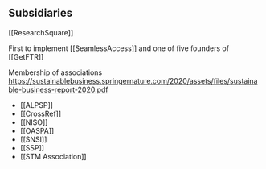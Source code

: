 ## Subsidiaries

[[ResearchSquare]]

First to implement [[SeamlessAccess]] and one of five founders of [[GetFTR]]


Membership of associations
https://sustainablebusiness.springernature.com/2020/assets/files/sustainable-business-report-2020.pdf
- [[ALPSP]]
- [[CrossRef]]
- [[NISO]]
- [[OASPA]]
- [[SNSI]]
- [[SSP]]
- [[STM Association]]